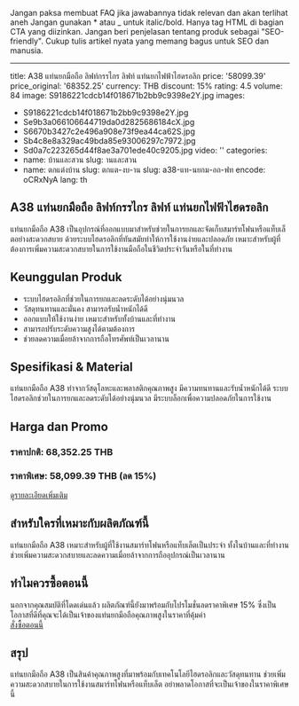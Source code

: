 Jangan paksa membuat FAQ jika jawabannya tidak relevan dan akan terlihat aneh
Jangan gunakan * atau _ untuk italic/bold. Hanya tag HTML di bagian CTA yang diizinkan.
Jangan beri penjelasan tentang produk sebagai "SEO-friendly". Cukup tulis artikel nyata yang memang bagus untuk SEO dan manusia.

---
title: A38 แท่นยกมือถือ ลิฟท์กรรไกร ลิฟท์ แท่นยกไฟฟ้าไฮดรอลิก
price: '58099.39'
price_original: '68352.25'
currency: THB
discount: 15%
rating: 4.5
volume: 84
image: S9186221cdcb14f018671b2bb9c9398e2Y.jpg
images:
  - S9186221cdcb14f018671b2bb9c9398e2Y.jpg
  - Se9b3a066106644719da0d2825686184cX.jpg
  - S6670b3427c2e496a908e73f9ea44ca62S.jpg
  - Sb4c8e8a329ac49bda85e93006297c7972.jpg
  - Sd0a7c223265d44f8ae3a701ede40c9205.jpg
video: ''
categories:
  - name: บ้านและสวน
    slug: านและสวน
  - name: ตกแต่งบ้าน
    slug: ตกแต-งบ-าน
slug: a38-แท-นยกม-อถ-ฟท
encode: oCRxNyA
lang: th

<h2>A38 แท่นยกมือถือ ลิฟท์กรรไกร ลิฟท์ แท่นยกไฟฟ้าไฮดรอลิก</h2>
แท่นยกมือถือ A38 เป็นอุปกรณ์ที่ออกแบบมาสำหรับช่วยในการยกและจัดเก็บสมาร์ทโฟนหรือแท็บเล็ตอย่างสะดวกสบาย ด้วยระบบไฮดรอลิกที่ทันสมัยทำให้การใช้งานง่ายและปลอดภัย เหมาะสำหรับผู้ที่ต้องการเพิ่มความสะดวกสบายในการใช้งานมือถือในชีวิตประจำวันหรือในที่ทำงาน

<h2>Keunggulan Produk</h2>
<ul>
  <li>ระบบไฮดรอลิกที่ช่วยในการยกและลดระดับได้อย่างนุ่มนวล</li>
  <li>วัสดุทนทานและมั่นคง สามารถรับน้ำหนักได้ดี</li>
  <li>ออกแบบให้ใช้งานง่าย เหมาะสำหรับทั้งบ้านและที่ทำงาน</li>
  <li>สามารถปรับระดับความสูงได้ตามต้องการ</li>
  <li>ช่วยลดความเมื่อยล้าจากการถือโทรศัพท์เป็นเวลานาน</li>
</ul>

<h2>Spesifikasi & Material</h2>
แท่นยกมือถือ A38 ทำจากวัสดุโลหะและพลาสติกคุณภาพสูง มีความทนทานและรับน้ำหนักได้ดี ระบบไฮดรอลิกช่วยในการยกและลดระดับได้อย่างนุ่มนวล มีระบบล็อกเพื่อความปลอดภัยในการใช้งาน

<h2>Harga dan Promo</h2>
<h3>ราคาปกติ: 68,352.25 THB</h3>
<h3>ราคาพิเศษ: 58,099.39 THB (ลด 15%)</h3>

<div class="flex justify-center my-2">
  <a href="https://buy.csgad.com/oCRxNyA" rel="nofollow sponsored" target="_blank" class="py-2 px-4 rounded-md text-white font-semibold bg-gradient-to-r from-[#f73c22] to-[#ff7b48]">ดูรายละเอียดเพิ่มเติม</a>
</div>

<h2>สำหรับใครที่เหมาะกับผลิตภัณฑ์นี้</h2>
แท่นยกมือถือ A38 เหมาะสำหรับผู้ที่ใช้งานสมาร์ทโฟนหรือแท็บเล็ตเป็นประจำ ทั้งในบ้านและที่ทำงาน ช่วยเพิ่มความสะดวกสบายและลดความเมื่อยล้าจากการถืออุปกรณ์เป็นเวลานาน

<h2>ทำไมควรซื้อตอนนี้</h2>
นอกจากคุณสมบัติที่โดดเด่นแล้ว ผลิตภัณฑ์นี้ยังมาพร้อมกับโปรโมชั่นลดราคาพิเศษ 15% ซึ่งเป็นโอกาสที่ดีที่คุณจะได้เป็นเจ้าของแท่นยกมือถือคุณภาพสูงในราคาที่คุ้มค่า

<div class="flex justify-center my-2">
  <a href="https://buy.csgad.com/oCRxNyA" rel="nofollow sponsored" target="_blank" class="py-2 px-4 rounded-md text-white font-semibold bg-gradient-to-r from-[#f73c22] to-[#ff7b48]">สั่งซื้อตอนนี้</a>
</div>

<h2>สรุป</h2>
แท่นยกมือถือ A38 เป็นสินค้าคุณภาพสูงที่มาพร้อมกับเทคโนโลยีไฮดรอลิกและวัสดุทนทาน ช่วยเพิ่มความสะดวกสบายในการใช้งานสมาร์ทโฟนหรือแท็บเล็ต อย่าพลาดโอกาสที่จะเป็นเจ้าของในราคาพิเศษนี้